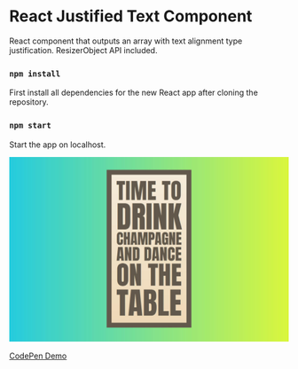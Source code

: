 # React Justified Text Component

React component that outputs an array with text alignment type justification. ResizerObject API included.

### `npm install`

First install all dependencies for the new React app after cloning the repository.

### `npm start`

Start the app on localhost.

![Screenshot](./screenshot.jpg)

[CodePen Demo](https://codepen.io/tuedodev/pen/KKNrNWr)
